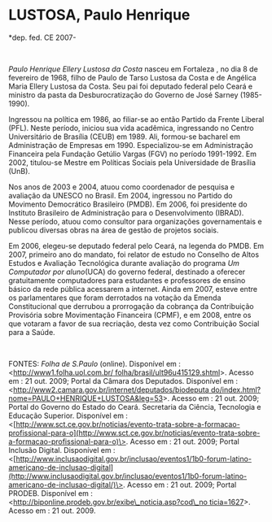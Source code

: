 LUSTOSA, Paulo Henrique
=======================

\*dep. fed. CE 2007-

               

*Paulo Henrique Ellery Lustosa da Costa* nasceu em Fortaleza , no dia 8
de fevereiro de 1968, filho de Paulo de Tarso Lustosa da Costa e de
Angélica Maria Ellery Lustosa da Costa. Seu pai foi deputado federal
pelo Ceará e ministro da pasta da Desburocratização do Governo de José
Sarney (1985-1990).

Ingressou na política em 1986, ao filiar-se ao então Partido da Frente
Liberal (PFL). Neste período, iniciou sua vida acadêmica, ingressando no
Centro Universitário de Brasília (CEUB) em 1989. Ali, formou-se bacharel
em Administração de Empresas em 1990. Especializou-se em Administração
Financeira pela Fundação Getúlio Vargas (FGV) no período 1991-1992. Em
2002, titulou-se Mestre em Políticas Sociais pela Universidade de
Brasília (UnB).

Nos anos de 2003 e 2004, atuou como coordenador de pesquisa e avaliação
da UNESCO no Brasil. Em 2004, ingressou no Partido do Movimento
Democrático Brasileiro (PMDB). Em 2006, foi presidente do Instituto
Brasileiro de Administração para o Desenvolvimento (IBRAD). Nesse
período, atuou como consultor para organizações governamentais e
publicou diversas obras na área de gestão de projetos sociais.

Em 2006, elegeu-se deputado federal pelo Ceará, na legenda do PMDB. Em
2007, primeiro ano do mandato, foi relator de estudo no Conselho de
Altos Estudos e Avaliação Tecnológica durante avaliação do programa *Um
Computador por aluno*(UCA) do governo federal, destinado a oferecer
gratuitamente computadores para estudantes e professores de ensino
básico da rede pública acessarem a internet. Ainda em 2007, esteve entre
os parlamentares que foram derrotados na votação da Emenda
Constitucional que derrubou a prorrogação da cobrança da Contribuição
Provisória sobre Movimentação Financeira (CPMF), e em 2008, entre os que
votaram a favor de sua recriação, desta vez como Contribuição Social
para a Saúde.

 

FONTES: *Folha de S.Paulo* (online). Disponível em :
\<[http://www1.folha.uol.com.br/
folha/brasil/ult96u415129.shtml](http://www1.folha.uol.com.br/%20folha/brasil/ult96u415129.shtml)\>.
Acesso em : 21 out. 2009; Portal da Câmara dos Deputados. Disponível em
: \<[http://www2.camara.gov.br/internet/deputados/biodeputa
do/index.html?nome=PAULO+HENRIQUE+LUSTOSA&leg=53](http://www2.camara.gov.br/internet/deputados/biodepu%20ta%20do/index.html?nome=PAULO+HENRIQUE+LUSTOSA&leg=53)\>.
Acesso em : 21 out. 2009; Portal do Governo do Estado do Ceará.
Secretaria da Ciência, Tecnologia e Educação Superior. Disponível em :
\<[http://www.sct.ce.gov.br/noticias/evento-trata-sobre-a-formacao-profissional-para-o](http://www.sct.ce.gov.br/noticias/evento-trata-sobre-a-formacao-profissional-para-o)\>.
Acesso em : 21 out. 2009; Portal Inclusão Digital. Disponível em :
\<[http://www.inclusaodigital.gov.br/inclusao/eventos1/1b0-forum-latino-americano-de-inclusao-digital](http://www.inclusaodigital.gov.br/inclusao/eventos1/1b0-forum-latino-americano-de-inclusao-digital/)\>.
Acesso em : 21 out. 2009; Portal PRODEB. Disponível em :
\<[http://biponline.prodeb.gov.br/exibe\_noticia.asp?cod\_no
ticia=1627](http://biponline.prodeb.gov.br/exibe_noticia.asp?cod_%20no%20ticia=1627)\>.
Acesso em : 21 out. 2009.

 

 

 
